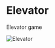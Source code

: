 # Elevator
Elevator game

![Elevator](https://user-images.githubusercontent.com/67160051/113613295-03fd0c00-961f-11eb-8b98-0259ee143d52.jpg)
